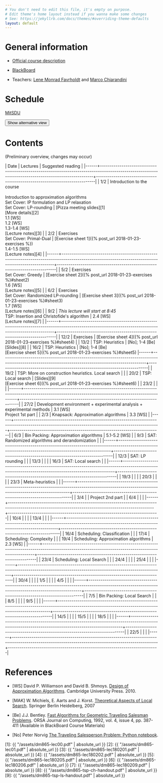 ```yaml
---
# You don't need to edit this file, it's empty on purpose.
# Edit theme's home layout instead if you wanna make some changes
# See: https://jekyllrb.com/docs/themes/#overriding-theme-defaults
layout: default
---
```



# General information

- [Official course description](http://natfak.sdu.dk/laeseplan/kursusbeskrivelse.php?kursuskode=DM865&lang=en)

- [BlackBoard](https://e-learn.sdu.dk/webapps/blackboard/execute/courseMain?course_id=_386519_1)

- Teachers: [Lene Monrad Favrholdt](http://www.imada.sdu.dk/~lenem/) and [Marco Chiarandini](http://www.imada.sdu.dk/~marco)


# Schedule

<a href="https://mitsdu.sdu.dk/skema/activity/15020201/f18">MitSDU</a>

<button onclick="myFunction('Demo1')" class="w3-btn w3-cell w3-left-align">Show alternative view <i class="fa fa-caret-down"></i></button>
<div id="Demo1" class="w3-container w3-hide">

<div class="w3-responsive">
<div w3-include-html="./assets/timetable.html"></div>
<script>
w3.includeHTML();
</script>
</div>

</div>



# Contents 

(Preliminary overview, changes may occur)

| Date | Lectures  	                                                                                                                                        | Suggested reading   	                                                      |
|------+--------------------------------------------------------------------------------------------------------------------------------------------------------+-----------------------------------------------------------------------------|
| <!--L--> 1/2  | Introduction to the course<br><br> Introduction to approximation algorithms<br> Set Cover: IP formulation and LP relaxation<br> Set Cover: LP-rounding | [Pizza meeting slides][1]<br>[More details][2]<br> 1.1 [WS]<br> 1.2 [WS]<br> 1.3-1.4 [WS] <br> [Lecture notes][3]  |
| <!--L--> 2/2  | Exercises <br> Set Cover: Primal-Dual                                             | [Exercise sheet 1]({% post_url 2018-01-23-exercises %})<br> 1.4-1.5 [WS] <br> [Lecture notes][4]                                                 |
|------+--------------------------------------------------------------------------------------------------------------------------------------------------------+-----------------------------------------------------------------------------|
| <!--L--> 5/2  | Exercises  <br> Set Cover: Greedy                                                 | [Exercise sheet 2]({% post_url 2018-01-23-exercises %}#sheet2) <br> 1.6 [WS]  <br> [Lecture notes][5]                                            |
| <!--L--> 6/2  | Exercises <br> Set Cover: Randomized LP-rounding                                  | [Exercise sheet 3]({% post_url 2018-01-23-exercises %}#sheet3) <br> 1.7 [WS]  <br> [Lecture notes][6]                                            |
| <!--L--> 9/2  | *This lecture will start at 8:45* <br> TSP: Insertion and Christofide's algorithm |  2.4 [WS] <br> [Lecture notes][7]                                                                                                       |
|------+--------------------------------------------------------------------------------------------------------------------------------------------------------+-----------------------------------------------------------------------------|
| 12/2 | Exercises                                                                                  | [Exercise sheet 4]({% post_url 2018-01-23-exercises %}#sheet4)                                                                           |
| 13/2 | TSP: Heuristics |  [No]; 1-4 [Be]<br> [Slides][8] |
| 16/2 | TSP: Heuristics |    [No]; 1-4 [Be] <br> [Exercise sheet 5]({% post_url 2018-01-23-exercises %}#sheet5)
|------+--------------------------------------------------------------------------------------------------------------------------------------------------------+-----------------------------------------------------------------------------|
| 19/2 | TSP: More on construction heuristics. Local search                                                                                                                                      |                                                                             |
| 20/2 |  TSP: Local search                                                                                 |  [Slides][9]<br> [Exercise sheet 6]({% post_url 2018-01-23-exercises %}#sheet6)                                                                          |
| 23/2 |                                                                                                                                                        |                                                                             |
|------+--------------------------------------------------------------------------------------------------------------------------------------------------------+-----------------------------------------------------------------------------|
| 27/2 | Development environment + experimental analysis + experimental methods                         | 3.1 [WS] <br> Project 1st part                                                            |
| 2/3  | Knapsack: Approximation algorithms                                                                                                                  | 3.3 [WS]                                                                                                                          |
|------+--------------------------------------------------------------------------------------------------------------------------------------------------------+-----------------------------------------------------------------------------|
| 6/3  | Bin Packing: Approximation algorithms             | 5.1-5.2 [WS]                                                                              |
| 9/3  | SAT: Randomized algorithms and derandomization                                                                                                                                                       |                                                                             |
|------+--------------------------------------------------------------------------------------------------------------------------------------------------------+-----------------------------------------------------------------------------|
| 12/3 | SAT: LP rounding                                                                                                        |                                                                             |
| 13/3 |                                                                                                                                     |                                                                             |
| 16/3 | SAT: Local search                                                                                                                                                         |                                                                             |
|------+--------------------------------------------------------------------------------------------------------------------------------------------------------+-----------------------------------------------------------------------------|
| 19/3 |                                                                                                                                                        |                                                                             |
| 20/3 | <!--- M --->                                                                                                                                           |                                                                             |
| 23/3 | Meta-heuristics                                                                                                                                        |                                                                             |
|------+--------------------------------------------------------------------------------------------------------------------------------------------------------+-----------------------------------------------------------------------------|
| 3/4  |                                                                                                                                                        | Project 2nd part                                                            |
| 6/4  |                                                                                                                                                        |                                                                             |
|------+--------------------------------------------------------------------------------------------------------------------------------------------------------+-----------------------------------------------------------------------------|
| 10/4 |                                                            |                                                                                           |
| 13/4 |                                                                                                                                                        |                                                                             |
|------+--------------------------------------------------------------------------------------------------------------------------------------------------------+-----------------------------------------------------------------------------|
| 16/4 | Scheduling: Classification                                                                                                                             |                                                                             |
| 17/4 | Scheduling: Complexity                                                                                                                                 |                                                                             |
| 19/4 | Scheduling: Approximation algorithms                                                                                                                   | 2.3 [WS]                                                            |
|------+--------------------------------------------------------------------------------------------------------------------------------------------------------+-----------------------------------------------------------------------------|
| 23/4 | Scheduling: Local Search                                                                                                                               |                                                                             |
| 24/4 |                                                                                                                                                        |                                                                             |
| 25/4 |                                                                                                                                                        |                                                                             |
|------+--------------------------------------------------------------------------------------------------------------------------------------------------------+-----------------------------------------------------------------------------|
| 30/4 |                                                            |                                                                                           |
| 1/5  |                                                                                                                                                        |                                                                             |
| 4/5  |                                                                                                                                                        |                                                                             |
|------+--------------------------------------------------------------------------------------------------------------------------------------------------------+-----------------------------------------------------------------------------|
| 7/5  | Bin Packing: Local Search                                                                                                                              |                                                                             |
| 8/5  |                                                                                                                                                        |                                                                             |
| 9/5  |                                                                                                                                                        |                                                                             |
|------+--------------------------------------------------------------------------------------------------------------------------------------------------------+-----------------------------------------------------------------------------|
| 14/5 |                                                                                                                                                        |                                                                             |
| 15/5 |                                                                                                                                                        |                                                                             |
| 18/5 |                                                                                                                                                        |                                                                             |
|------+--------------------------------------------------------------------------------------------------------------------------------------------------------+-----------------------------------------------------------------------------|
| 22/5 |                                                                                                                                                        |                                                                             |
|------+--------------------------------------------------------------------------------------------------------------------------------------------------------+-----------------------------------------------------------------------------|





# References 

- [WS] David P. Williamson and David
  B. Shmoys. [Design of Approximation Algorithms](http://www.designofapproxalgs.com/). Cambridge
  University Press. 2010.

- [MAK] W. Michiels, E. Aarts and J. Korst. [Theoretical Aspects of Local Search](http://dx.doi.org/10.1007/978-3-540-35854-1). Springer Berlin Heidelberg, 2007

- [Be]
  J.J. Bentley. [Fast Algorithms for Geometric Traveling Salesman Problems](http://dx.doi.org/10.1287/ijoc.4.4.387). ORSA
  Journal on Computing, 1992, vol. 4, issue 4, pp. 387-411 (Available in
  BlackBoard Course Materials)

- [No] Peter Norvig [The Traveling Salesperson Problem: Python notebook](http://nbviewer.jupyter.org/url/norvig.com/ipython/TSP.ipynb).



[1]: {{ "/assets/dm865-lec00.pdf" | absolute_url }}
[2]: {{ "/assets/dm865-lec01.pdf" | absolute_url }}
[3]: {{ "/assets/dm865-lec180201.pdf" | absolute_url }}
[4]: {{ "/assets/dm865-lec180202.pdf" | absolute_url }}
[5]: {{ "/assets/dm865-lec180205.pdf" | absolute_url }}
[6]: {{ "/assets/dm865-lec180206.pdf" | absolute_url }}
[7]: {{ "/assets/dm865-lec180209.pdf" | absolute_url }}
[8]: {{ "/assets/dm865-tsp-ch-handout.pdf" | absolute_url }}
[9]: {{ "/assets/dm865-tsp-ls-handout.pdf" | absolute_url }}
